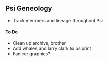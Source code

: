 ## Psi Geneology
- Track members and lineage throughout Psi

#### To Do
- Clean up archive, brother
- Add whales and larry clark to psiprint
- Fanicer graphics?
